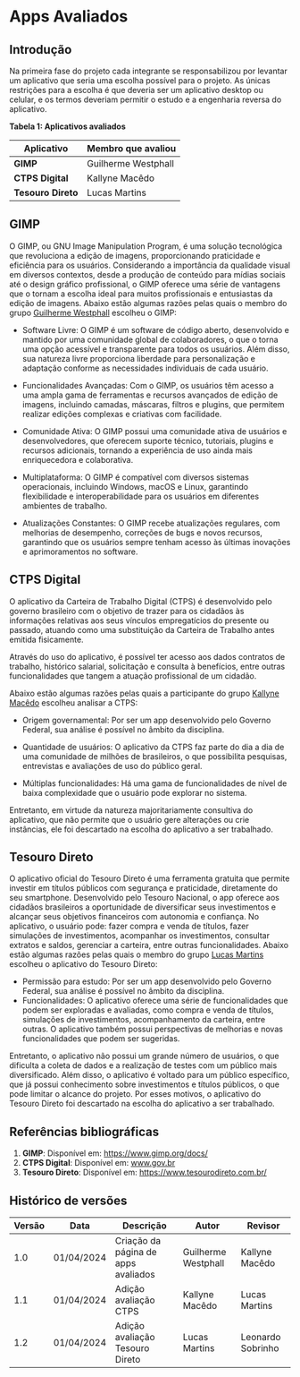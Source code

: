 # Apps Avaliados

## Introdução

Na primeira fase do projeto cada integrante se responsabilizou por levantar um aplicativo que seria uma escolha possível para o projeto. As únicas restrições para a escolha é que deveria ser um aplicativo desktop ou celular, e os termos deveriam permitir o estudo e a engenharia reversa do aplicativo.


**Tabela 1: Aplicativos avaliados**

| Aplicativo | Membro que avaliou  |
| ---------- | ------------------- |
| **GIMP**    | Guilherme Westphall |
| **CTPS Digital**  | Kallyne Macêdo |
| **Tesouro Direto** | Lucas Martins |

## GIMP

O GIMP, ou GNU Image Manipulation Program, é uma solução tecnológica que revoluciona a edição de imagens, proporcionando praticidade e eficiência para os usuários. Considerando a importância da qualidade visual em diversos contextos, desde a produção de conteúdo para mídias sociais até o design gráfico profissional, o GIMP oferece uma série de vantagens que o tornam a escolha ideal para muitos profissionais e entusiastas da edição de imagens. Abaixo estão algumas razões pelas quais o membro do grupo [Guilherme Westphall](https://github.com/west7) escolheu o GIMP:

- Software Livre: O GIMP é um software de código aberto, desenvolvido e mantido por uma comunidade global de colaboradores, o que o torna uma opção acessível e transparente para todos os usuários. Além disso, sua natureza livre proporciona liberdade para personalização e adaptação conforme as necessidades individuais de cada usuário.

- Funcionalidades Avançadas: Com o GIMP, os usuários têm acesso a uma ampla gama de ferramentas e recursos avançados de edição de imagens, incluindo camadas, máscaras, filtros e plugins, que permitem realizar edições complexas e criativas com facilidade.

- Comunidade Ativa: O GIMP possui uma comunidade ativa de usuários e desenvolvedores, que oferecem suporte técnico, tutoriais, plugins e recursos adicionais, tornando a experiência de uso ainda mais enriquecedora e colaborativa.

- Multiplataforma: O GIMP é compatível com diversos sistemas operacionais, incluindo Windows, macOS e Linux, garantindo flexibilidade e interoperabilidade para os usuários em diferentes ambientes de trabalho.

- Atualizações Constantes: O GIMP recebe atualizações regulares, com melhorias de desempenho, correções de bugs e novos recursos, garantindo que os usuários sempre tenham acesso às últimas inovações e aprimoramentos no software.


## CTPS Digital 

O aplicativo da Carteira de Trabalho Digital (CTPS) é desenvolvido pelo governo brasileiro com o objetivo de trazer para os cidadãos às informações relativas aos seus vínculos empregatícios do presente ou passado, atuando como uma substituição da Carteira de Trabalho antes emitida fisicamente. 

Através do uso do aplicativo, é possível ter acesso aos dados contratos de trabalho, histórico salarial, solicitação e consulta à benefícios, entre outras funcionalidades que tangem a atuação profissional de um cidadão.

Abaixo estão algumas razões pelas quais a participante do grupo [Kallyne Macêdo](https://github.com/kalipassos) escolheu analisar a CTPS:

- Origem governamental: Por ser um app desenvolvido pelo Governo Federal, sua análise é possível no âmbito da disciplina.

- Quantidade de usuários: O aplicativo da CTPS faz parte do dia a dia de uma comunidade de milhões de brasileiros, o que possibilita pesquisas, entrevistas e avaliações de uso do público geral. 

- Múltiplas funcionalidades: Há uma gama de funcionalidades de nível de baixa complexidade que o usuário pode explorar no sistema.

Entretanto, em virtude da natureza majoritariamente consultiva do aplicativo, que não permite que o usuário gere alterações ou crie instâncias, ele foi descartado na escolha do aplicativo a ser trabalhado.  

## Tesouro Direto

O aplicativo oficial do Tesouro Direto é uma ferramenta gratuita que permite investir em títulos públicos com segurança e praticidade, diretamente do seu smartphone. Desenvolvido pelo Tesouro Nacional, o app oferece aos cidadãos brasileiros a oportunidade de diversificar seus investimentos e alcançar seus objetivos financeiros com autonomia e confiança. No aplicativo, o usuário pode: fazer compra e venda de títulos, fazer simulações de investimentos, acompanhar os investimentos, consultar extratos e saldos, gerenciar a carteira, entre outras funcionalidades.
Abaixo estão algumas razões pelas quais o membro do grupo [Lucas Martins](https://github.com/martinsglucas) escolheu o aplicativo do Tesouro Direto:
- Permissão para estudo: Por ser um app desenvolvido pelo Governo Federal, sua análise é possível no âmbito da disciplina.
- Funcionalidades: O aplicativo oferece uma série de funcionalidades que podem ser exploradas e avaliadas, como compra e venda de títulos, simulações de investimentos, acompanhamento da carteira, entre outras. O aplicativo também possui perspectivas de melhorias e novas funcionalidades que podem ser sugeridas.

Entretanto, o aplicativo não possui um grande número de usuários, o que dificulta a coleta de dados e a realização de testes com um público mais diversificado. Além disso, o aplicativo é voltado para um público específico, que já possui conhecimento sobre investimentos e títulos públicos, o que pode limitar o alcance do projeto. Por esses motivos, o aplicativo do Tesouro Direto foi descartado na escolha do aplicativo a ser trabalhado.


## Referências bibliográficas

1. **GIMP**: Disponível em: https://www.gimp.org/docs/
2. **CTPS Digital**: Disponível em: www.gov.br
3. **Tesouro Direto**: Disponível em: https://www.tesourodireto.com.br/

## Histórico de versões

| Versão | Data       | Descrição                           | Autor               | Revisor |
| ------ | ---------- | ----------------------------------- | ------------------- | ------- |
| 1.0    | 01/04/2024 | Criação da página de apps avaliados | Guilherme Westphall | Kallyne Macêdo |
| 1.1   | 01/04/2024 | Adição avaliação CTPS | Kallyne Macêdo  | Lucas Martins |
| 1.2   | 01/04/2024 | Adição avaliação Tesouro Direto | Lucas Martins  | Leonardo Sobrinho |
